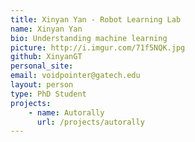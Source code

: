 ```yaml
---
title: Xinyan Yan - Robot Learning Lab
name: Xinyan Yan
bio: Understanding machine learning
picture: http://i.imgur.com/71f5NQK.jpg
github: XinyanGT
personal_site: 
email: voidpointer@gatech.edu
layout: person
type: PhD Student
projects:
    - name: Autorally
      url: /projects/autorally
---
```

